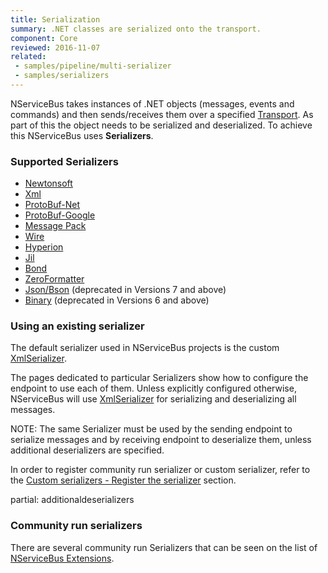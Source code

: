```yaml
---
title: Serialization
summary: .NET classes are serialized onto the transport.
component: Core
reviewed: 2016-11-07
related:
 - samples/pipeline/multi-serializer
 - samples/serializers
---
```


NServiceBus takes instances of .NET objects (messages, events and commands) and then sends/receives them over a specified [Transport](/transports/). As part of this the object needs to be serialized and deserialized. To achieve this NServiceBus uses **Serializers**.


### Supported Serializers

 * [Newtonsoft](newtonsoft.md)
 * [Xml](xml.md)
 * [ProtoBuf-Net](protobufnet.md)
 * [ProtoBuf-Google](protobufgoogle.md)
 * [Message Pack](message-pack.md)
 * [Wire](wire.md)
 * [Hyperion](hyperion.md)
 * [Jil](jil.md)
 * [Bond](bond.md)
 * [ZeroFormatter](zeroformatter.md)
 * [Json/Bson](json.md) (deprecated in Versions 7 and above)
 * [Binary](binary.md) (deprecated in Versions 6 and above)


### Using an existing serializer

The default serializer used in NServiceBus projects is the custom [XmlSerializer](xml.md).

The pages dedicated to particular Serializers show how to configure the endpoint to use each of them. Unless explicitly configured otherwise, NServiceBus will use [XmlSerializer](xml.md) for serializing and deserializing all messages.

NOTE: The same Serializer must be used by the sending endpoint to serialize messages and by receiving endpoint to deserialize them, unless additional deserializers are specified.

In order to register community run serializer or custom serializer, refer to the [Custom serializers - Register the serializer](/nservicebus/serialization/custom-serializer.md#register-the-serializer) section.


partial: additionaldeserializers


### Community run serializers

There are several community run Serializers that can be seen on the list of [NServiceBus Extensions](/components#serializers).
